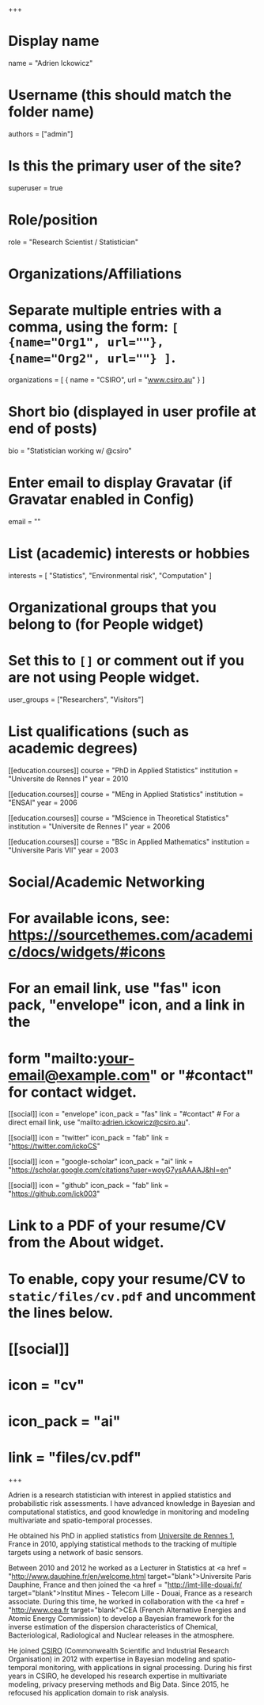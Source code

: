 +++
# Display name
name = "Adrien Ickowicz"

# Username (this should match the folder name)
authors = ["admin"]

# Is this the primary user of the site?
superuser = true

# Role/position
role = "Research Scientist / Statistician"

# Organizations/Affiliations
#   Separate multiple entries with a comma, using the form: `[ {name="Org1", url=""}, {name="Org2", url=""} ]`.
organizations = [ { name = "CSIRO", url = "www.csiro.au" } ]

# Short bio (displayed in user profile at end of posts)
bio = "Statistician working w/ @csiro"

# Enter email to display Gravatar (if Gravatar enabled in Config)
email = ""

# List (academic) interests or hobbies
interests = [
  "Statistics",
  "Environmental risk",
  "Computation"
]

# Organizational groups that you belong to (for People widget)
#   Set this to `[]` or comment out if you are not using People widget.
user_groups = ["Researchers", "Visitors"]

# List qualifications (such as academic degrees)
[[education.courses]]
  course = "PhD in Applied Statistics"
  institution = "Universite de Rennes I"
  year = 2010

[[education.courses]]
  course = "MEng in Applied Statistics"
  institution = "ENSAI"
  year = 2006

[[education.courses]]
  course = "MScience in Theoretical Statistics"
  institution = "Universite de Rennes I"
  year = 2006

[[education.courses]]
  course = "BSc in Applied Mathematics"
  institution = "Universite Paris VII"
  year = 2003

# Social/Academic Networking
# For available icons, see: https://sourcethemes.com/academic/docs/widgets/#icons
#   For an email link, use "fas" icon pack, "envelope" icon, and a link in the
#   form "mailto:your-email@example.com" or "#contact" for contact widget.

[[social]]
  icon = "envelope"
  icon_pack = "fas"
  link = "#contact"  # For a direct email link, use "mailto:adrien.ickowicz@csiro.au".

[[social]]
  icon = "twitter"
  icon_pack = "fab"
  link = "https://twitter.com/ickoCS"

[[social]]
  icon = "google-scholar"
  icon_pack = "ai"
  link = "https://scholar.google.com/citations?user=woyG7ysAAAAJ&hl=en"

[[social]]
  icon = "github"
  icon_pack = "fab"
  link = "https://github.com/ick003"

# Link to a PDF of your resume/CV from the About widget.
# To enable, copy your resume/CV to `static/files/cv.pdf` and uncomment the lines below.
# [[social]]
#   icon = "cv"
#   icon_pack = "ai"
#   link = "files/cv.pdf"

+++

Adrien is a research statistician with interest in applied statistics and probabilistic risk assessments. I have advanced knowledge in Bayesian and computational statistics, and good knowledge in monitoring and modeling multivariate and spatio-temporal processes.

He obtained his PhD in applied statistics from <a href = "https://www.univ-rennes1.fr/" target="blank">Universite de Rennes 1</a>, France in 2010, applying statistical methods to the tracking of multiple targets using a network of basic sensors. 

Between 2010 and 2012 he worked as a Lecturer in Statistics at <a href = "http://www.dauphine.fr/en/welcome.html target="blank">Universite Paris Dauphine</a>, France and then joined the <a href = "http://imt-lille-douai.fr/ target="blank">Institut Mines - Telecom Lille - Douai</a>, France as a research associate. During this time, he worked in collaboration with the <a href = "http://www.cea.fr target="blank">CEA</a> (French Alternative Energies and Atomic Energy Commission) to develop a Bayesian framework for the inverse estimation of the dispersion characteristics of Chemical, Bacteriological, Radiological and Nuclear releases in the atmosphere. 

He joined <a href = "http://www.csiro.com.au" target="blank">CSIRO</a> (Commonwealth Scientific and Industrial Research Organisation) in 2012 with expertise in Bayesian modeling and spatio-temporal monitoring, with applications in signal processing. During his first years in CSIRO, he developed his research expertise in multivariate modeling, privacy preserving methods and Big Data. Since 2015, he refocused his application domain to risk analysis. 

